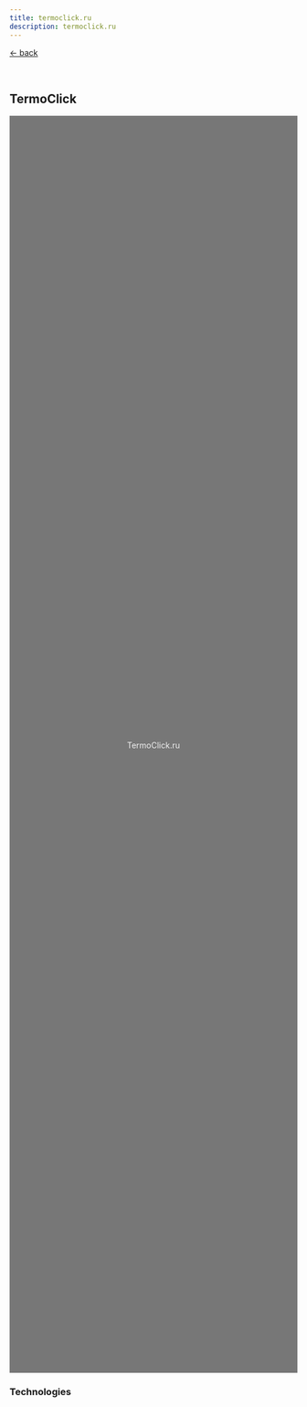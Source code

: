 ```yaml
---
title: termoclick.ru
description: termoclick.ru
---
```


[← back](/work/)

<br/>

## TermoClick

<svg width="100%" height="55vh" xmlns="http://www.w3.org/2000/svg" role="img" aria-label="TermoClick.ru">
  <title>TermoClick.ru</title>
  <rect width="100%" height="100%" fill="#777"></rect>
  <text x="50%" y="50%" fill="#f0f0f0" dy=".5em" text-anchor="middle">TermoClick.ru</text>
</svg>

### Technologies

